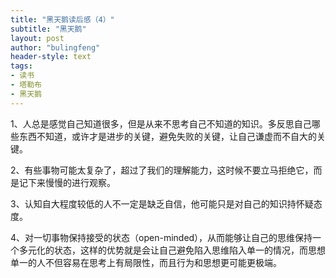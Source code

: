 ```yaml
---
title: "黑天鹅读后感（4）"
subtitle: "黑天鹅"
layout: post
author: "bulingfeng"
header-style: text
tags:
- 读书
- 塔勒布
- 黑天鹅
---
```


1、人总是感觉自己知道很多，但是从来不思考自己不知道的知识。多反思自己哪些东西不知道，或许才是进步的关键，避免失败的关键，让自己谦虚而不自大的关键。

2、有些事物可能太复杂了，超过了我们的理解能力，这时候不要立马拒绝它，而是记下来慢慢的进行观察。

3、认知自大程度较低的人不一定是缺乏自信，他可能只是对自己的知识持怀疑态度。

4、对一切事物保持接受的状态（open-minded），从而能够让自己的思维保持一个多元化的状态，这样的优势就是会让自己避免陷入思维陷入单一的情况，而思想单一的人不但容易在思考上有局限性，而且行为和思想更可能更极端。